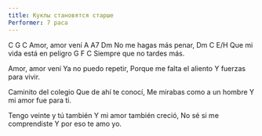 ```yaml
---
title: Куклы становятся старше
Performer: 7 раса
---
```


C      G      C
Amor, amor vení
A       A7       Dm
No me hagas más penar,
Dm    C   E/H
Que mi vida está en peligro
G        F          C
Siempre que no tardes más.

Amor, amor vení
Ya no puedo repetir,
Porque me falta el aliento
Y fuerzas para vivir.

Caminito del colegio
Que de ahí te conocí,
Me mirabas como a un hombre
Y mi amor fue para ti.

Tengo veinte y tú también
Y mi amor también creció,
No sé si me comprendiste
Y por eso te amo yo.